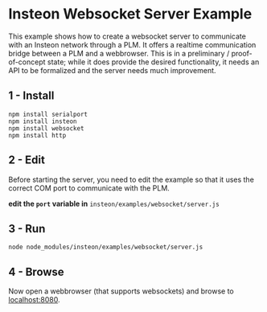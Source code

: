 Insteon Websocket Server Example
================================

This example shows how to create a websocket server to communicate with an Insteon network through a PLM.  It offers a realtime communication bridge between a PLM and a webbrowser.  This is in a preliminary / proof-of-concept state; while it does provide the desired functionality, it needs an API to be formalized and the server needs much improvement.

1 - Install
----------
	npm install serialport
	npm install insteon
	npm install websocket
	npm install http

2 - Edit
-------

Before starting the server, you need to edit the example so that it uses the correct COM port to communicate with the PLM.

**edit the `port` variable in** `insteon/examples/websocket/server.js`


3 - Run
------
    node node_modules/insteon/examples/websocket/server.js

4 - Browse
---------

Now open a webbrowser (that supports websockets) and browse to [localhost:8080](http://localhost:8080).